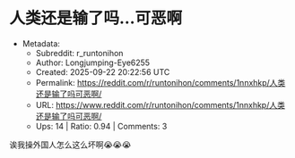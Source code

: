 # 人类还是输了吗…可恶啊

- Metadata:
  - Subreddit: r_runtonihon
  - Author: Longjumping-Eye6255
  - Created: 2025-09-22 20:22:56 UTC
  - Permalink: https://reddit.com/r/runtonihon/comments/1nnxhkp/人类还是输了吗可恶啊/
  - URL: https://www.reddit.com/r/runtonihon/comments/1nnxhkp/人类还是输了吗可恶啊/
  - Ups: 14 | Ratio: 0.94 | Comments: 3


诶我操外国人怎么这么坏啊😭😭😭

